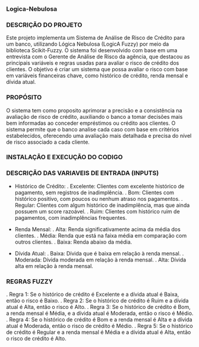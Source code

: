 ### Logica-Nebulosa

### DESCRIÇÃO DO PROJETO

Este projeto implementa um Sistema de Análise de Risco de Crédito para um banco, utilizando Lógica Nebulosa (LogicA Fuzzy) por meio da biblioteca Scikit-Fuzzy. O sistema foi desenvolvido com base em uma entrevista com o Gerente de Análise de Risco da agência, que destacou as principais variáveis e regras usadas para avaliar o risco de crédito dos clientes. O objetivo é criar um sistema que possa avaliar o risco com base em variáveis financeiras chave, como histórico de crédito, renda mensal e dívida atual.

### PROPÓSITO

O sistema tem como proposito aprimorar a precisão e a consistência na avaliação de risco de crédito, auxiliando o banco a tomar decisões mais bem informadas ao conceder empréstimos ou crédito aos clientes. O sistema permite que o banco analise cada caso com base em critérios estabelecidos, oferecendo uma avaliação mais detalhada e precisa do nível de risco associado a cada cliente.

### INSTALAÇÃO E EXECUÇÃO DO CODIGO

### DESCRIÇÃO DAS VARIAVEIS DE ENTRADA (INPUTS)
- Histórico de Crédito:
  . Excelente: Clientes com excelente histórico de pagamento, sem registros de inadimplência.
  . Bom: Clientes com histórico positivo, com poucos ou nenhum atraso nos pagamentos.
  . Regular: Clientes com algum histórico de inadimplência, mas que ainda possuem um score razoável.
  . Ruim: Clientes com histórico ruim de pagamentos, com inadimplências frequentes.

- Renda Mensal:
  . Alta: Renda significativamente acima da média dos clientes.
  . Média: Renda que está na faixa média em comparação com outros clientes.
  . Baixa: Renda abaixo da média.

- Dívida Atual:
  . Baixa: Dívida que é baixa em relação à renda mensal.
  . Moderada: Dívida moderada em relação à renda mensal.
  . Alta: Dívida alta em relação à renda mensal.

### REGRAS FUZZY
. Regra 1: Se o histórico de crédito é Excelente e a dívida atual é Baixa, então o risco é Baixo.
. Regra 2: Se o histórico de crédito é Ruim e a dívida atual é Alta, então o risco é Alto.
. Regra 3: Se o histórico de crédito é Bom, a renda mensal é Média, e a dívida atual é Moderada, então o risco é Médio.
. Regra 4: Se o histórico de crédito é Bom e a renda mensal é Alta e a dívida atual é Moderada, então o risco de crédito é Médio.
. Regra 5: Se o histórico de crédito é Regular e a renda mensal é Média e a dívida atual é Alta, então o risco de crédito é Alto.
